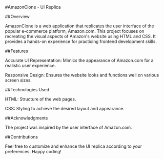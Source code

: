 
#AmazonClone - UI Replica

##Overview

AmazonClone is a web application that replicates the user interface of the popular e-commerce platform, Amazon.com. This project focuses on recreating the visual aspects of Amazon's website using HTML and CSS. It provides a hands-on experience for practicing frontend development skills.

##Features

Accurate UI Representation: Mimics the appearance of Amazon.com for a realistic user experience.

Responsive Design: Ensures the website looks and functions well on various screen sizes.

##Technologies Used

HTML: Structure of the web pages.

CSS: Styling to achieve the desired layout and appearance.

##Acknowledgments

The project was inspired by the user interface of Amazon.com.


##Contributions

Feel free to customize and enhance the UI replica according to your preferences. Happy coding!
